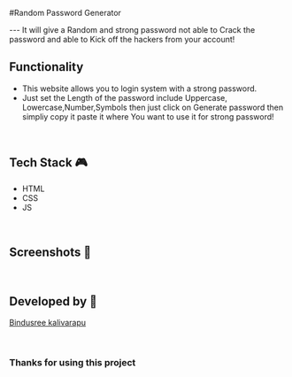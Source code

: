 #Random Password Generator

--- It will give a Random and strong password not able to Crack the password and able to Kick off the hackers from your account!

## **Functionality**

- This website allows you to login system with a strong password. 
- Just set the Length of the password include Uppercase, Lowercase,Number,Symbols then just click on Generate password then simpliy copy it paste it where You want to use it for strong password! 


<br>

## **Tech Stack 🎮**

- HTML
- CSS
- JS


<br>

## **Screenshots 📸**



<br>

## **Developed by 👦**

[Bindusree kalivarapu](https://github.com/Kalivarapubindusree)

<br>

### **Thanks for using this project**